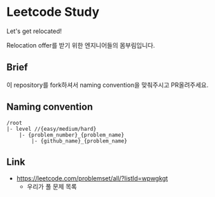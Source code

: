 # Leetcode Study

Let's get relocated!

Relocation offer를 받기 위한 엔지니어들의 몸부림입니다.


## Brief

이 repository를 fork하셔서 naming convention을 맞춰주시고 PR올려주세요.

## Naming convention

```
/root
|- level //{easy/medium/hard}
    |- {problem_number}_{problem_name}
        |- {github_name}_{problem_name}
```

## Link

- https://leetcode.com/problemset/all/?listId=wpwgkgt
  - 우리가 풀 문제 목록
